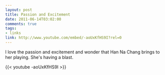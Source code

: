 ```yaml
--- 
layout: post
title: Passion and Excitement
date: 2011-06-14T03:02:00
comments: true
tags:
- links
link: http://www.youtube.com/embed/-aoUxKfHS9I?rel=0
---
```

I love the passion and excitement and wonder that Han Na Chang brings to her playing. She's having a blast.

{{< youtube -aoUxKfHS9I >}}
